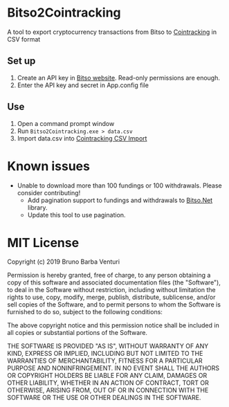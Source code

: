 # Bitso2Cointracking
A tool to export cryptocurrency transactions from Bitso to [Cointracking](https://www.cointracking.info) in CSV format

## Set up
1. Create an API key in [Bitso website](https://bitso.com/api_setup). Read-only permissions are enough.
2. Enter the API key and secret in App.config file

## Use
1. Open a command prompt window
2. Run `Bitso2Cointracking.exe > data.csv`
3. Import data.csv into [Cointracking CSV Import](https://www.cointracking.info/import/import_csv/)  

# Known issues
- Unable to download more than 100 fundings or 100 withdrawals. Please consider contributing!
  - Add pagination support to fundings and withdrawals to [Bitso.Net](https://github.com/raulbojalil/bitso-dotnet) library.
  - Update this tool to use pagination.
  
# MIT License

Copyright (c) 2019 Bruno Barba Venturi

Permission is hereby granted, free of charge, to any person obtaining a copy
of this software and associated documentation files (the "Software"), to deal
in the Software without restriction, including without limitation the rights
to use, copy, modify, merge, publish, distribute, sublicense, and/or sell
copies of the Software, and to permit persons to whom the Software is
furnished to do so, subject to the following conditions:

The above copyright notice and this permission notice shall be included in all
copies or substantial portions of the Software.

THE SOFTWARE IS PROVIDED "AS IS", WITHOUT WARRANTY OF ANY KIND, EXPRESS OR
IMPLIED, INCLUDING BUT NOT LIMITED TO THE WARRANTIES OF MERCHANTABILITY,
FITNESS FOR A PARTICULAR PURPOSE AND NONINFRINGEMENT. IN NO EVENT SHALL THE
AUTHORS OR COPYRIGHT HOLDERS BE LIABLE FOR ANY CLAIM, DAMAGES OR OTHER
LIABILITY, WHETHER IN AN ACTION OF CONTRACT, TORT OR OTHERWISE, ARISING FROM,
OUT OF OR IN CONNECTION WITH THE SOFTWARE OR THE USE OR OTHER DEALINGS IN THE
SOFTWARE.
